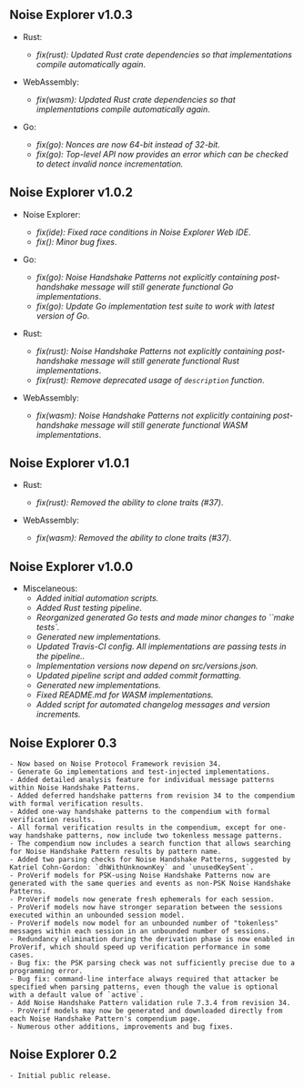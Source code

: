 ## Noise Explorer v1.0.3
- Rust:
	- _fix(rust): Updated Rust crate dependencies so that implementations compile automatically again_.

- WebAssembly:
	- _fix(wasm): Updated Rust crate dependencies so that implementations compile automatically again_.

- Go:
	- _fix(go): Nonces are now 64-bit instead of 32-bit._
	- _fix(go): Top-level API now provides an error which can be checked to detect invalid nonce incrementation._

## Noise Explorer v1.0.2
- Noise Explorer:
	- _fix(ide): Fixed race conditions in Noise Explorer Web IDE_.
	- _fix(): Minor bug fixes_.
	
- Go:
	- _fix(go): Noise Handshake Patterns not explicitly containing post-handshake message will still generate functional Go implementations_.
	- _fix(go): Update Go implementation test suite to work with latest version of Go_.

- Rust:
	- _fix(rust): Noise Handshake Patterns not explicitly containing post-handshake message will still generate functional Rust implementations_.
	- _fix(rust): Remove deprecated usage of `description` function_.

- WebAssembly:
	- _fix(wasm): Noise Handshake Patterns not explicitly containing post-handshake message will still generate functional WASM implementations_.

## Noise Explorer v1.0.1
- Rust:
	- _fix(rust): Removed the ability to clone traits (#37)_.

- WebAssembly:
	- _fix(wasm): Removed the ability to clone traits (#37)_.

## Noise Explorer v1.0.0
- Miscelaneous:
	- _Added initial automation scripts._
	- _Added Rust testing pipeline._
	- _Reorganized generated Go tests and made minor changes to ``make tests`._
	- _Generated new implementations._
	- _Updated Travis-CI config. All implementations are passing tests in the pipeline.._
	- _Implementation versions now depend on src/versions.json._
	- _Updated pipeline script and added commit formatting._
	- _Generated new implementations._
	- _Fixed README.md for WASM implementations._
	- _Added script for automated changelog messages and version increments._

## Noise Explorer 0.3
	- Now based on Noise Protocol Framework revision 34.
	- Generate Go implementations and test-injected implementations.
	- Added detailed analysis feature for individual message patterns within Noise Handshake Patterns.
	- Added deferred handshake patterns from revision 34 to the compendium with formal verification results.
	- Added one-way handshake patterns to the compendium with formal verification results.
	- All formal verification results in the compendium, except for one-way handshake patterns, now include two tokenless message patterns.
	- The compendium now includes a search function that allows searching for Noise Handshake Pattern results by pattern name.
	- Added two parsing checks for Noise Handshake Patterns, suggested by Katriel Cohn-Gordon: `dhWithUnknownKey` and `unusedKeySent`.
	- ProVerif models for PSK-using Noise Handshake Patterns now are generated with the same queries and events as non-PSK Noise Handshake Patterns.
	- ProVerif models now generate fresh ephemerals for each session.
	- ProVerif models now have stronger separation between the sessions executed within an unbounded session model.
	- ProVerif models now model for an unbounded number of "tokenless" messages within each session in an unbounded number of sessions.
	- Redundancy elimination during the derivation phase is now enabled in ProVerif, which should speed up verification performance in some cases.
	- Bug fix: the PSK parsing check was not sufficiently precise due to a programming error.
	- Bug fix: command-line interface always required that attacker be specified when parsing patterns, even though the value is optional with a default value of `active`.
	- Add Noise Handshake Pattern validation rule 7.3.4 from revision 34.
	- ProVerif models may now be generated and downloaded directly from each Noise Handshake Pattern's compendium page.
	- Numerous other additions, improvements and bug fixes.

## Noise Explorer 0.2
	- Initial public release.

